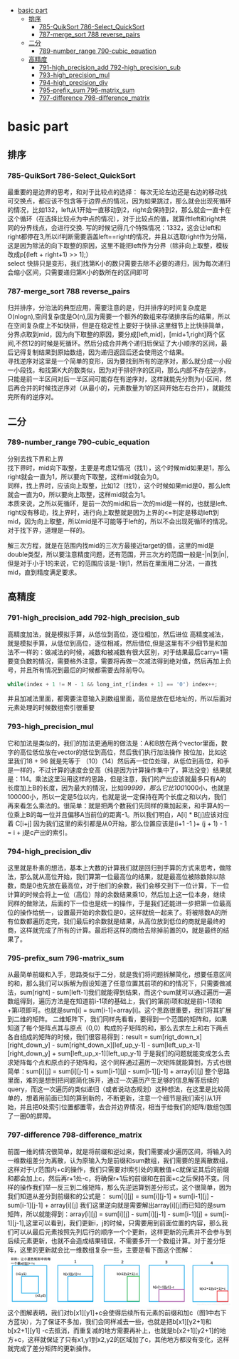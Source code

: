 - [basic part](#basic-part)
  - [排序](#排序)
    - [785-QuikSort 786-Select\_QuickSort](#785-quiksort-786-select_quicksort)
    - [787-merge\_sort 788 reverse\_pairs](#787-merge_sort-788-reverse_pairs)
  - [二分](#二分)
    - [789-number\_range 790-cubic\_equation](#789-number_range-790-cubic_equation)
  - [高精度](#高精度)
    - [791-high\_precision\_add 792-high\_precision\_sub](#791-high_precision_add-792-high_precision_sub)
    - [793-high\_precision\_mul](#793-high_precision_mul)
    - [794-high\_precision\_div](#794-high_precision_div)
    - [795-prefix\_sum 796-matrix\_sum](#795-prefix_sum-796-matrix_sum)
    - [797-difference 798-difference\_matrix](#797-difference-798-difference_matrix)

# basic part
## 排序
### 785-QuikSort 786-Select_QuickSort
最重要的是边界的思考，和对于比较点的选择：
每次无论左边还是右边的移动找可交换点，都应该不包含等于边界点的情况，因为如果跳过，那么就会出现死循环的情况，比如132，left从1开始一直移动到2，right会保持到2，那么就会一直卡在这个循环（在选择比较点为中点的情况），对于比较点的值，就算作left和right共同的分界线点，会进行交换.
写的时候记得几个特殊情况：1332，这会让left和right都停在3,所以if判断需要涵盖left==right的情况，并且以选取right作为分隔，这是因为除法的向下取整的原因，这里不能把left作为分界（除非向上取整，模板改成p[(left + right+1) >> 1];）<br> select 快排只是变形，我们找第K小的数只需要去除不必要的递归，因为每次递归会缩小区间，只需要递归第K小的数所在的区间即可
### 787-merge_sort 788 reverse_pairs
归并排序，分治法的典型应用，需要注意的是，归并排序的时间复杂度是O(nlogn),空间复杂度是O(n),因为需要一个额外的数组来存储排序后的结果，所以在空间复杂度上不如快排，但是在稳定性上要好于快排.这里细节上比快排简单，分界点取到mid，因为向下取整的原因，要分成[left,mid]，[mid+1,right]两个区间,不然12的时候是死循环。然后分成合并两个递归后保证了大小顺序的区间，最后记得复制结果到原始数组，因为递归返回后还会使用这个结果。<br> 寻找逆序对这里是一个简单的变形，因为要找到所有的逆序对，那么就分成一小段一小段找，和找第K大的数类似，因为对于排好序的区间，那么内部不存在逆序，只能是前一半区间对后一半区间可能存在有逆序对，这样就能先分割为小区间，然后再合并的时候找逆序对（从最小的，元素数量为1的区间开始左右合并），就能找完所有的逆序对。

## 二分
### 789-number_range 790-cubic_equation

分别去找下界和上界<br>找下界时，mid向下取整，主要是考虑12情况（找1），这个时候mid如果是1，那么right就会一直为1，所以要向下取整，这样mid就会为0。<br>同样，找上界时，应该向上取整，比如12（找1），这个时候如果mid是0，那么left就会一直为0，所以要向上取整，这样mid就会为1。<br>本质来说，之所以死循环，是前一次的mid和后一次的mid是一样的，也就是left、right没有移动，找上界时，进行向上取整就是因为上界的<=判定是移动left到mid，因为向上取整，所以mid是不可能等于left的，所以不会出现死循环的情况。对于找下界，道理是一样的。

解三次方程，就是在范围内找mid的三次方最接近target的值，这里的mid是double类型，所以要注意精度问题，还有范围，开三次方的范围一般是-|n|到|n|,但是对于小于1的来说，它的范围应该是-1到1，然后在里面用二分法，一直找mid，直到精度满足要求。

## 高精度
### 791-high_precision_add 792-high_precision_sub
高精度加法，就是模拟手算，从低位到高位，逐位相加，然后进位
高精度减法，就是模拟手算，从低位到高位，逐位相减，然后借位,但是这里有不少细节是和加法不一样的：做减法的时候，减数和被减数有很大区别，对于结果最后carry=1需要变负数的情况，需要格外注意，需要将再做一次减法得到绝对值，然后再加上负号，并且所有情况到最后的时候都需要去除前导0。
```  c
while(index + 1 != M - 1 && long_int_r[index + 1] == '0') index++;
```
并且加减法里面，都需要注意输入到数组里面，高位是放在低地址的，所以后面对元素处理的时候数组索引很重要

### 793-high_precision_mul
它和加法是类似的，我们的加法更通用的做法是：A和B放在两个vector里面，数字的高位低位放在vector的低位到高位，然后我们执行加法操作 按位加，比如这里我们18 + 96 就是先等于 （10）（14）然后再一位位处理，从低位到高位，和手是一样的，不过计算的速度会变高（纯是因为计算操作集中了，算法没变）结果就是：114。乘法这里沿用这样的思路，但是注意，我们的产出应该就最多只有A的长度加上B的长度，因为最大的情况，比如99*999，那么它比100*1000小，也就是100000小，所以一定是5位以内，也就是说一定保持在两个长度之和以内，我们再来看怎么乘法的。很简单：就是把两个数我们先同样的乘加起来，和手算A的一位乘上B的每一位并且偏移A当前位的距离-1。所以我们明白，A[i] * B[j]应该对应着 C[i+j] 因为我们这里的索引都是从0开始，那么位置应该是(i+1 -1 )+ (j + 1) - 1 = i + j是c产出的索引。

### 794-high_precision_div
这里就是朴素的想法，基本上大数的计算我们就是回归到手算的方式来思考，做除法，那么就从高位开始，我们算第一位最高位的结果，就是最高位被除数除以除数，商是0也先放在最高位，对于他们的余数，我们会移交到下一位计算，下一位计算的时候会将上一位（高位）除的余数结果乘10，然后加上这一位本身，继续同样的做除法，后面的下一位也是统一的操作，于是我们还能进一步把第一位最高位的操作给统一，设置最开始的余数位是0，这样就统一起来了。将被除数A的所有位数都遍历走完，我们最后的余数就是结果，从高位放到低位的商就是最终的商，这样就完成了所有的计算。最后将这样的商给去除掉前置的0，就是最终的结果了。

### 795-prefix_sum 796-matrix_sum
从最简单前缀和入手，思路类似于二分，就是我们将问题拆解简化，想要任意区间的和，那么我们可以拆解为假设知道了任意位置其前项的和的情况下，只需要做减法，sum[right] - sum[left-1]我们就能得到结果，而这个sum就可以通过遍历一遍数组得到，遍历方法是在知道前i-1项的基础上，我们的第前i项和就是前i-1项和+第i项即可。也就是sum[i] = sum[i-1]+array[i]。这个思路很重要，我们将其扩展到二维的矩阵。
二维矩阵下，我们同样先看看，要得到一个范围的矩阵和，如果知道了每个矩阵点其与原点（0,0）构成的子矩阵的和，那么去求左上和右下两点各自组成的矩阵的时候，我们很容易得到：result = sum[rigt_down_x][right_down_y] - sum[right_down_x][lef_up_y-1] - sum[left_up_x-1][right_down_y] + sum[left_up_x-1][left_up_y-1] 于是我们的问题就能变成怎么去求矩阵每个点和原点的子矩阵和，这个同样通过遍历一次矩阵就能算到，方式也很简单：sum[i][j] = sum[i][j-1] + sum[i-1][j] - sum[i-1][j-1] + array[i][j]
整个思路里面，难的是想到把问题简化拆开，通过一次遍历产生足够的信息解答后续的query，而这一次遍历的类似递归（或者说动态规划）这种想法，在这里是比较简单的，想着用前面已知的算到新的，不断更新，注意一个细节是我们索引从1开始，并且把0处索引位置都置零，去合并边界情况，相当于给我们的矩阵/数组包围了一圈0的屏障。
### 797-difference 798-difference_matrix
 前面一维的情况很简单，就是将前缀和逆过来，我们需要减少遍历区间，将输入的一维数组差分为离散，认为原输入为是前缀和sum数组，我们需要的是离散数组，这样对于l,r范围内+c的操作，我们只需要对l索引处的离散值+c就保证其后的前缀和都会加上c，然后再r+1处-c，将确保r+1后的前缀和在前面+c之后保持不变。同样的操作我们举一反三到二维矩阵，那么先逆运算到差分形式，这个很简单，因为我们知道从差分到前缀和的公式是：       sum[i][j] = sum[i][j-1] + sum[i-1][j] - sum[i-1][j-1] + array[i][j] 我们这里逆向就是需要解出array[i][j]而已知的是sum矩阵，所以就能得到：array[i][j] = sum[i][j] - sum[i][j-1] - sum[i-1][j] + sum[i-1][j-1],这里可以看到，我们更新i，j的时候，只需要用到前面位置的内容，那么我们可以从最后元素按照先列后行的顺序一个个更新，这样更新的元素并不会参与到后续元素更新，也就不会造成结果错误，不需要多开一个数组计算。对于差分矩阵，这里的更新就会比一维数组复杂一些，主要是看下面这个图解：
 ![difference_matrix_step](https://raw.githubusercontent.com/KMSorSMS/picGallery/master/apple/img798note1.png)
 这个图解表明，我们对b[x1][y1]+c会使得后续所有元素的前缀和加c（图1中右下方蓝块），为了保证不多加，我们会同样减去一些，也就是把b[x1][y2+1]和b[x2+1][y1] -c去抵消，而重复减的地方需要再补上，也就是b[x2+1][y2+1]的地方+c，这样就保证了只有x1,y1到x2,y2的区域加了c，其他地方都没有变化，这样就完成了差分矩阵的更新操作。